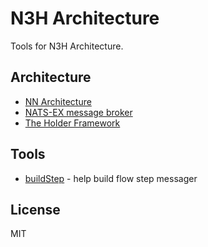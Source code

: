 # N3H Architecture

Tools for N3H Architecture.

## Architecture

- [NN Architecture](https://www.jianshu.com/p/5fd17296c97f)
- [NATS-EX message broker](https://github.com/zhaoyao91/nats-ex/tree/master/packages/nats-ex)
- [The Holder Framework](https://github.com/zhaoyao91/the-holder)

## Tools

- [buildStep](./lib/step-builder) - help build flow step messager

## License

MIT
